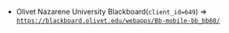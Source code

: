  - Olivet Nazarene University Blackboard(`client_id=649`) => [`https://blackboard.olivet.edu/webapps/Bb-mobile-bb_bb60/`](https://blackboard.olivet.edu/webapps/Bb-mobile-bb_bb60/)
